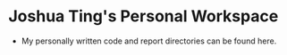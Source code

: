# Joshua Ting's Personal Workspace
- My personally written code and report directories can be found here.